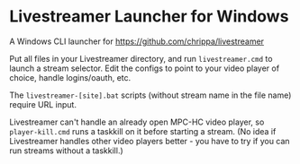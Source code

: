 # Livestreamer Launcher for Windows

A Windows CLI launcher for https://github.com/chrippa/livestreamer

Put all files in your Livestreamer directory, and run `livestreamer.cmd` to launch a stream selector.
Edit the configs to point to your video player of choice, handle logins/oauth, etc.

The `livestreamer-[site].bat` scripts (without stream name in the file name) require URL input.

Livestreamer can't handle an already open MPC-HC video player, so `player-kill.cmd` runs a taskkill on it before starting a stream. (No idea if Livestreamer handles other video players better - you have to try if you can run streams without a taskkill.)
